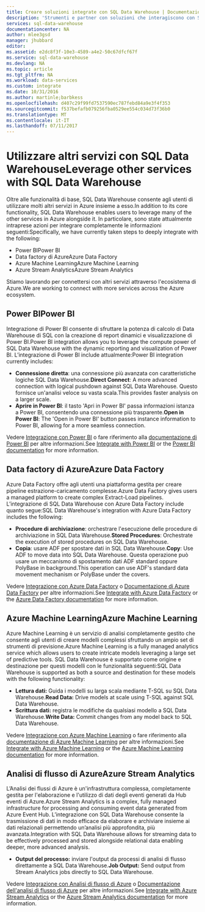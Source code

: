 ```yaml
---
title: Creare soluzioni integrate con SQL Data Warehouse | Documentazione Microsoft
description: 'Strumenti e partner con soluzioni che interagiscono con SQL Data Warehouse. '
services: sql-data-warehouse
documentationcenter: NA
author: mlee3gsd
manager: jhubbard
editor: 
ms.assetid: e2dc8f3f-10e3-4589-a4e2-50c67dfcf67f
ms.service: sql-data-warehouse
ms.devlang: NA
ms.topic: article
ms.tgt_pltfrm: NA
ms.workload: data-services
ms.custom: integrate
ms.date: 10/31/2016
ms.author: martinle;barbkess
ms.openlocfilehash: d407c29f99fd7537590ec787febd84a9e3f4f353
ms.sourcegitcommit: f537befafb079256fba0529ee554c034d73f36b0
ms.translationtype: MT
ms.contentlocale: it-IT
ms.lasthandoff: 07/11/2017
---
```

# <a name="leverage-other-services-with-sql-data-warehouse"></a><span data-ttu-id="6b2e3-103">Utilizzare altri servizi con SQL Data Warehouse</span><span class="sxs-lookup"><span data-stu-id="6b2e3-103">Leverage other services with SQL Data Warehouse</span></span>
<span data-ttu-id="6b2e3-104">Oltre alle funzionalità di base, SQL Data Warehouse consente agli utenti di utilizzare molti altri servizi in Azure insieme a esso.</span><span class="sxs-lookup"><span data-stu-id="6b2e3-104">In addition to its core functionality, SQL Data Warehouse enables users to leverage many of the other services in Azure alongside it.</span></span>  <span data-ttu-id="6b2e3-105">In particolare, sono state attualmente intraprese azioni per integrare completamente le informazioni seguenti:</span><span class="sxs-lookup"><span data-stu-id="6b2e3-105">Specifically, we have currently taken steps to deeply integrate with the following:</span></span>

* <span data-ttu-id="6b2e3-106">Power BI</span><span class="sxs-lookup"><span data-stu-id="6b2e3-106">Power BI</span></span>
* <span data-ttu-id="6b2e3-107">Data factory di Azure</span><span class="sxs-lookup"><span data-stu-id="6b2e3-107">Azure Data Factory</span></span>
* <span data-ttu-id="6b2e3-108">Azure Machine Learning</span><span class="sxs-lookup"><span data-stu-id="6b2e3-108">Azure Machine Learning</span></span>
* <span data-ttu-id="6b2e3-109">Azure Stream Analytics</span><span class="sxs-lookup"><span data-stu-id="6b2e3-109">Azure Stream Analytics</span></span>

<span data-ttu-id="6b2e3-110">Stiamo lavorando per connettersi con altri servizi attraverso l'ecosistema di Azure.</span><span class="sxs-lookup"><span data-stu-id="6b2e3-110">We are working to connect with more services across the Azure ecosystem.</span></span>

## <a name="power-bi"></a><span data-ttu-id="6b2e3-111">Power BI</span><span class="sxs-lookup"><span data-stu-id="6b2e3-111">Power BI</span></span>
<span data-ttu-id="6b2e3-112">Integrazione di Power BI consente di sfruttare la potenza di calcolo di Data Warehouse di SQL con la creazione di report dinamici e visualizzazione di Power BI.</span><span class="sxs-lookup"><span data-stu-id="6b2e3-112">Power BI integration allows you to leverage the compute power of SQL Data Warehouse with the dynamic reporting and visualization of Power BI.</span></span> <span data-ttu-id="6b2e3-113">L’integrazione di Power BI include attualmente:</span><span class="sxs-lookup"><span data-stu-id="6b2e3-113">Power BI integration currently includes:</span></span>

* <span data-ttu-id="6b2e3-114">**Connessione diretta**: una connessione più avanzata con caratteristiche logiche SQL Data Warehouse.</span><span class="sxs-lookup"><span data-stu-id="6b2e3-114">**Direct Connect**: A more advanced connection with logical pushdown against SQL Data Warehouse.</span></span>  <span data-ttu-id="6b2e3-115">Questo fornisce un'analisi veloce su vasta scala.</span><span class="sxs-lookup"><span data-stu-id="6b2e3-115">This provides faster analysis on a larger scale.</span></span>
* <span data-ttu-id="6b2e3-116">**Aprire in Power BI**: il tasto 'Apri in Power BI' passa informazioni istanza a Power BI, consentendo una connessione più trasparente.</span><span class="sxs-lookup"><span data-stu-id="6b2e3-116">**Open in Power BI**: The 'Open in Power BI' button passes instance information to Power BI, allowing for a more seamless connection.</span></span>

<span data-ttu-id="6b2e3-117">Vedere [Integrazione con Power BI](sql-data-warehouse-integrate-power-bi.md) o fare riferimento alla [documentazione di Power BI](http://blogs.msdn.com/b/powerbi/archive/2015/06/24/exploring-azure-sql-data-warehouse-with-power-bi.aspx) per altre informazioni.</span><span class="sxs-lookup"><span data-stu-id="6b2e3-117">See [Integrate with Power BI](sql-data-warehouse-integrate-power-bi.md) or the [Power BI documentation](http://blogs.msdn.com/b/powerbi/archive/2015/06/24/exploring-azure-sql-data-warehouse-with-power-bi.aspx) for more information.</span></span>

## <a name="azure-data-factory"></a><span data-ttu-id="6b2e3-118">Data factory di Azure</span><span class="sxs-lookup"><span data-stu-id="6b2e3-118">Azure Data Factory</span></span>
<span data-ttu-id="6b2e3-119">Azure Data Factory offre agli utenti una piattaforma gestita per creare pipeline estrazione-caricamento complesse.</span><span class="sxs-lookup"><span data-stu-id="6b2e3-119">Azure Data Factory gives users a managed platform to create complex Extract-Load pipelines.</span></span>  <span data-ttu-id="6b2e3-120">L’integrazione di SQL Data Warehouse con Azure Data Factory include quanto segue:</span><span class="sxs-lookup"><span data-stu-id="6b2e3-120">SQL Data Warehouse's integration with Azure Data Factory includes the following:</span></span>

* <span data-ttu-id="6b2e3-121">**Procedure di archiviazione**: orchestrare l'esecuzione delle procedure di archiviazione in SQL Data Warehouse.</span><span class="sxs-lookup"><span data-stu-id="6b2e3-121">**Stored Procedures**: Orchestrate the execution of stored procedures on SQL Data Warehouse.</span></span>
* <span data-ttu-id="6b2e3-122">**Copia**: usare ADF per spostare dati in SQL Data Warehouse.</span><span class="sxs-lookup"><span data-stu-id="6b2e3-122">**Copy**: Use ADF to move data into SQL Data Warehouse.</span></span>  <span data-ttu-id="6b2e3-123">Questa operazione può usare un meccanismo di spostamento dati ADF standard oppure PolyBase in background.</span><span class="sxs-lookup"><span data-stu-id="6b2e3-123">This operation can use ADF's standard data movement mechanism or PolyBase under the covers.</span></span> 

<span data-ttu-id="6b2e3-124">Vedere [Integrazione con Azure Data Factory](sql-data-warehouse-integrate-azure-data-factory.md) o [Documentazione di Azure Data Factory](https://azure.microsoft.com/documentation/services/data-factory/) per altre informazioni.</span><span class="sxs-lookup"><span data-stu-id="6b2e3-124">See [Integrate with Azure Data Factory](sql-data-warehouse-integrate-azure-data-factory.md) or the [Azure Data Factory documentation](https://azure.microsoft.com/documentation/services/data-factory/) for more information.</span></span>

## <a name="azure-machine-learning"></a><span data-ttu-id="6b2e3-125">Azure Machine Learning</span><span class="sxs-lookup"><span data-stu-id="6b2e3-125">Azure Machine Learning</span></span>
<span data-ttu-id="6b2e3-126">Azure Machine Learning è un servizio di analisi completamente gestito che consente agli utenti di creare modelli complessi sfruttando un ampio set di strumenti di previsione.</span><span class="sxs-lookup"><span data-stu-id="6b2e3-126">Azure Machine Learning is a fully managed analytics service which allows users to create intricate models leveraging a large set of predictive tools.</span></span>  <span data-ttu-id="6b2e3-127">SQL Data Warehouse è supportato come origine e destinazione per questi modelli con le funzionalità seguenti:</span><span class="sxs-lookup"><span data-stu-id="6b2e3-127">SQL Data Warehouse is supported as both a source and destination for these models with the following functionality:</span></span>

* <span data-ttu-id="6b2e3-128">**Lettura dati:** Guida i modelli su larga scala mediante T-SQL su SQL Data Warehouse.</span><span class="sxs-lookup"><span data-stu-id="6b2e3-128">**Read Data:** Drive models at scale using T-SQL against SQL Data Warehouse.</span></span>
* <span data-ttu-id="6b2e3-129">**Scrittura dati:** registra le modifiche da qualsiasi modello a SQL Data Warehouse.</span><span class="sxs-lookup"><span data-stu-id="6b2e3-129">**Write Data:** Commit changes from any model back to SQL Data Warehouse.</span></span>

<span data-ttu-id="6b2e3-130">Vedere [Integrazione con Azure Machine Learning](sql-data-warehouse-integrate-azure-machine-learning.md) o fare riferimento alla [documentazione di Azure Machine Learning](https://azure.microsoft.com/services/machine-learning/) per altre informazioni.</span><span class="sxs-lookup"><span data-stu-id="6b2e3-130">See [Integrate with Azure Machine Learning](sql-data-warehouse-integrate-azure-machine-learning.md) or the [Azure Machine Learning documentation](https://azure.microsoft.com/services/machine-learning/) for more information.</span></span>

## <a name="azure-stream-analytics"></a><span data-ttu-id="6b2e3-131">Analisi di flusso di Azure</span><span class="sxs-lookup"><span data-stu-id="6b2e3-131">Azure Stream Analytics</span></span>
<span data-ttu-id="6b2e3-132">L’Analisi dei flussi di Azure è un'infrastruttura complessa, completamente gestita per l'elaborazione e l'utilizzo di dati degli eventi generati da Hub eventi di Azure.</span><span class="sxs-lookup"><span data-stu-id="6b2e3-132">Azure Stream Analytics is a complex, fully managed infrastructure for processing and consuming event data generated from Azure Event Hub.</span></span>  <span data-ttu-id="6b2e3-133">L’integrazione con SQL Data Warehouse consente la trasmissione di dati in modo efficace da elaborare e archiviare insieme ai dati relazionali permettendo un’analisi più approfondita, più avanzata.</span><span class="sxs-lookup"><span data-stu-id="6b2e3-133">Integration with SQL Data Warehouse allows for streaming data to be effectively processed and stored alongside relational data enabling deeper, more advanced analysis.</span></span>  

* <span data-ttu-id="6b2e3-134">**Output del processo:** inviare l'output da processi di analisi di flusso direttamente a SQL Data Warehouse.</span><span class="sxs-lookup"><span data-stu-id="6b2e3-134">**Job Output:** Send output from Stream Analytics jobs directly to SQL Data Warehouse.</span></span>

<span data-ttu-id="6b2e3-135">Vedere [Integrazione con Analisi di flusso di Azure](sql-data-warehouse-integrate-azure-stream-analytics.md) o [Documentazione dell'analisi di flusso di Azure](https://azure.microsoft.com/documentation/services/stream-analytics/) per altre informazioni.</span><span class="sxs-lookup"><span data-stu-id="6b2e3-135">See [Integrate with Azure Stream Analytics](sql-data-warehouse-integrate-azure-stream-analytics.md) or the [Azure Stream Analytics documentation](https://azure.microsoft.com/documentation/services/stream-analytics/) for more information.</span></span>

<!--Image references-->

<!--Article references-->
[development overview]: sql-data-warehouse-overview-develop/

[Azure Data Factory]: sql-data-warehouse-integrate-azure-data-factory.md
[Azure Machine Learning]: sql-data-warehouse-integrate-azure-machine-learning.md
[Azure Stream Analytics]: sql-data-warehouse-integrate-azure-stream-analytics.md
[Power BI]: sql-data-warehouse-integrate-power-bi.md
[Partners]: sql-data-warehouse-partner-business-intelligence.md

<!--MSDN references-->

<!--Other Web references-->
